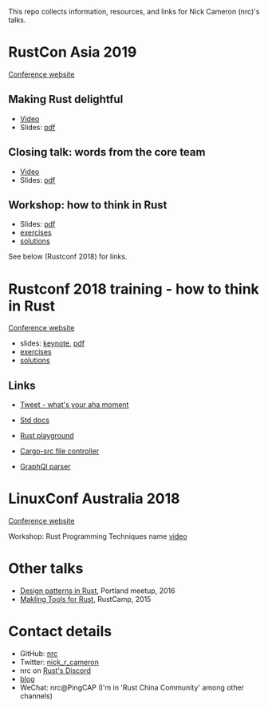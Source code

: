 This repo collects information, resources, and links for Nick Cameron (nrc)'s talks.

# RustCon Asia 2019

[Conference website](https://rustcon.asia/)

## Making Rust delightful

* [Video](https://www.youtube.com/watch?v=YSEx8wtlPWc)
* Slides: [pdf](rustcon-asia-19/making-rust-delightful.pdf)

## Closing talk: words from the core team

* [Video](https://www.youtube.com/watch?v=xC0SaWCEsRw)
* Slides: [pdf](rustcon-asia-19/words-from-the-core-team.pdf)

## Workshop: how to think in Rust

* Slides: [pdf](rustcon-asia-19/thinking-in-rust.pdf)
* [exercises](rustcon-asia-19/exercises.md)
* [solutions](rustcon-asia-19/solutions.md)

See below (Rustconf 2018) for links.

# Rustconf 2018 training - how to think in Rust

[Conference website](https://rustconf.com/)

* slides: [keynote](rustconf18/rustconf-2018-pub.key), [pdf](rustconf18/rustconf-2018-pub.pdf)
* [exercises](rustconf18/exercises.md)
* [solutions](rustconf18/solutions.md)

## Links

* [Tweet - what's your aha moment](https://twitter.com/nick_r_cameron/status/1014719625135714305)
* [Std docs](https://doc.rust-lang.org/std/index.html)
* [Rust playground](https://play.rust-lang.org/)

* [Cargo-src file controller](https://github.com/nrc/cargo-src/blob/master/src/file_controller/mod.rs)
* [GraphQl parser](https://github.com/nrc/graphql/blob/0a577fc765d450b5ddf8a82f5dfa401e8c320392/graphql/src/parser/parse_base.rs)


# LinuxConf Australia 2018

[Conference website](https://linux.conf.au/)

Workshop: Rust Programming Techniques name [video](https://www.youtube.com/watch?v=vqavdUGKeb4)


# Other talks

* [Design patterns in Rust](https://www.youtube.com/watch?v=Pm_oO0N5B9k), Portland meetup, 2016
* [Makling Tools for Rust](https://www.youtube.com/watch?v=0ttt8aREC7Q), RustCamp, 2015


# Contact details

* GitHub: [nrc](https://github.com/nrc)
* Twitter: [nick_r_cameron](https://twitter.com/nick_r_cameron)
* nrc on [Rust's Discord](https://discordapp.com/invite/rust-lang)
* [blog](https://ncameron.org/blog/)
* WeChat: nrc@PingCAP (I'm in 'Rust China Community' among other channels)
